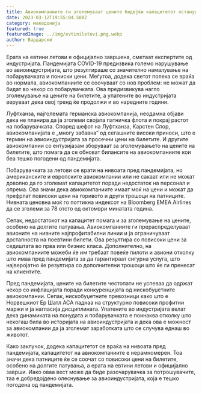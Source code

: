 ```yaml
---
title: Авиокомпаниите ги зголемуваат цените бидејќи капацитетот останува ограничен
date: 2023-03-12T19:55:04.580Z
category: македонија
featured: true
featuredImage: ../img/evtiniletovi.png.webp
author: Вардарски
---
```


Ерата на евтини летови е официјално завршена, сметаат експертите од индустријата. Пандемијата COVID-19 предизвика големо нарушување во авиоиндустријата, што резултираше со значително намалување на побарувачката и пониски цени. Меѓутоа, додека светот полека се враќа во нормала, авиокомпаниите се соочуваат со нов проблем: не можат да бидат во чекор со побарувачката. Ова предизвикува нагло зголемување на цените на билетите, а упатените во индустријата веруваат дека овој тренд ќе продолжи и во наредните години.

Луфтханза, најголемата германска авиокомпанија, неодамна објави дека не планира да ја зголеми својата патничка флота и покрај растот на побарувачката. Според шефот на Луфтханза, Карстен Спор, авиокомпанијата е „многу забавна“ од сегашните високи приноси, што е термин на авиоиндустријата за просечни цени на билетите. И другите авиокомпании со ентузијазам зборуваат за зголемувањето на цените на билетите, што помага да се обноват билансите на авиокомпаниите кои беа тешко погодени од пандемијата.

Побарувачката за летови се врати на нивоата пред пандемијата, но американските и европските авиокомпании или не сакаат или не можат доволно да го зголемат капацитетот поради недостаток на персонал и опрема. Ова значи дека авиокомпаниите имаат моќ на цени и можат да префрлат повисоки цени на горивото и други трошоци на патниците. Нивната ценовна моќ го поттикна индексот на Bloomberg EMEA Airlines да се зголеми за 78 отсто од октомври минатата година.

Сепак, недостатокот на капацитет помага и за зголемување на цените, особено на долгите патувања. Авиокомпаниите ги прераспределуваат авионите на нивните најпрофитабилни линии и ја ограничуваат достапноста на поевтини билети. Ова резултира со повисоки цени за седиштата во прва или бизнис класа. Дополнително, на авиокомпаниите можеби ќе им требаат повеќе пилоти и авиони отколку што имаа пред пандемијата за да гарантираат сигурна услуга, што најверојатно ќе резултира со дополнителни трошоци што ќе ги пренесат на клиентите.

Пред пандемијата, цените на билетите честопати не успеваа да одржат чекор со инфлацијата поради конкуренцијата од нискобуџетните авиокомпании. Сепак, нискобуџетните превозници како што е Норвешкиот Ер Шатл АСА паднаа на структурно повисоки профитни маржи и ја нагласија дисциплината. Упатените во индустријата велат дека динамиката на понудата и побарувачката е поинаква отколку што некогаш била во историјата на авиоиндустријата и дека ова е можност за авиокомпании да ја зголемат заработката што се случува еднаш во животот.

Како заклучок, додека капацитетот се враќа на нивоата пред пандемијата, капацитетот на авиокомпаниите е нерамномерен. Тоа значи дека патниците ќе се соочат со повисоки цени на билетите, особено на долгите патувања, а ерата на евтини летови и официјално заврши. Иако оваа вест може да биде разочарувачка за потрошувачите, таа е добредојдено олеснување за авиоиндустријата, која е тешко погодена од пандемијата.

